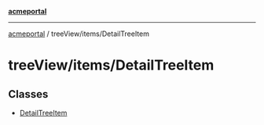 [**acmeportal**](../../../README.md)

***

[acmeportal](../../../README.md) / treeView/items/DetailTreeItem

# treeView/items/DetailTreeItem

## Classes

- [DetailTreeItem](classes/DetailTreeItem.md)

